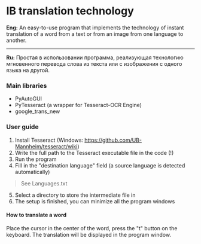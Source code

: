 # IB translation technology

**Eng:** An easy-to-use program that implements the technology of instant translation of a word from a text or from an image from one language to another.

---

**Ru:** Простая в использовании программа, реализующая технологию мгновенного перевода слова из текста или с изображения с одного языка на другой.

### Main libraries
- PyAutoGUI
- PyTesseract (a wrapper for Tesseract-OCR Engine)
- google_trans_new

### User guide
1. Install Tesseract (Windows: https://github.com/UB-Mannheim/tesseract/wiki)
2. Write the full path to the Tesseract executable file in the code (!)
3. Run the program
4. Fill in the "destination language" field (a source language is detected automatically)
> See Languages.txt
5. Select a directory to store the intermediate file in
6. The setup is finished, you can minimize all the program windows

#### How to translate a word
Place the cursor in the center of the word, press the "t" button on the keyboard. The translation will be displayed in the program window.
